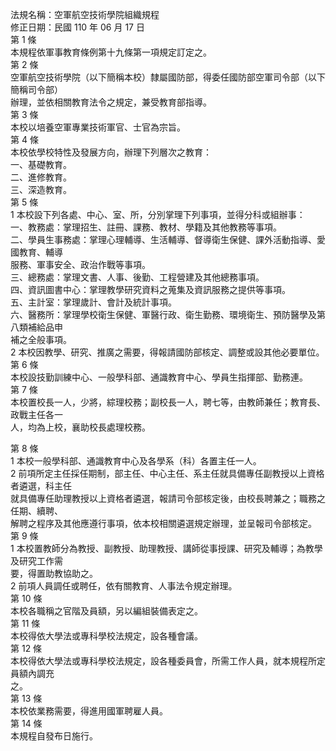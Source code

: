 法規名稱：空軍航空技術學院組織規程  
修正日期：民國 110 年 06 月 17 日  
第 1 條  
本規程依軍事教育條例第十九條第一項規定訂定之。  
第 2 條  
空軍航空技術學院（以下簡稱本校）隸屬國防部，得委任國防部空軍司令部（以下簡稱司令部）  
辦理，並依相關教育法令之規定，兼受教育部指導。  
第 3 條  
本校以培養空軍專業技術軍官、士官為宗旨。  
第 4 條  
本校依學校特性及發展方向，辦理下列層次之教育：  
一、基礎教育。  
二、進修教育。  
三、深造教育。  
第 5 條  
1 本校設下列各處、中心、室、所，分別掌理下列事項，並得分科或組辦事：  
一、教務處：掌理招生、註冊、課務、教材、學籍及其他教務等事項。  
二、學員生事務處：掌理心理輔導、生活輔導、督導衛生保健、課外活動指導、愛國教育、輔導  
服務、軍事安全、政治作戰等事項。  
三、總務處：掌理文書、人事、後勤、工程營建及其他總務事項。  
四、資訊圖書中心：掌理教學研究資料之蒐集及資訊服務之提供等事項。  
五、主計室：掌理歲計、會計及統計事項。  
六、醫務所：掌理學校衛生保健、軍醫行政、衛生勤務、環境衛生、預防醫學及第八類補給品申  
補之全般事項。  
2 本校因教學、研究、推廣之需要，得報請國防部核定、調整或設其他必要單位。  
第 6 條  
本校設技勤訓練中心、一般學科部、通識教育中心、學員生指揮部、勤務連。  
第 7 條  
本校置校長一人，少將，綜理校務；副校長一人，聘七等，由教師兼任；教育長、政戰主任各一  
人，均為上校，襄助校長處理校務。  


第 8 條  
1 本校一般學科部、通識教育中心及各學系（科）各置主任一人。  
2 前項所定主任採任期制，部主任、中心主任、系主任就具備專任副教授以上資格者遴選，科主任  
就具備專任助理教授以上資格者遴選，報請司令部核定後，由校長聘兼之；職務之任期、續聘、  
解聘之程序及其他應遵行事項，依本校相關遴選規定辦理，並呈報司令部核定。  
第 9 條  
1 本校置教師分為教授、副教授、助理教授、講師從事授課、研究及輔導；為教學及研究工作需  
要，得置助教協助之。  
2 前項人員調任或聘任，依有關教育、人事法令規定辦理。  
第 10 條  
本校各職稱之官階及員額，另以編組裝備表定之。  
第 11 條  
本校得依大學法或專科學校法規定，設各種會議。  
第 12 條  
本校得依大學法或專科學校法規定，設各種委員會，所需工作人員，就本規程所定員額內調充  
之。  
第 13 條  
本校依業務需要，得進用國軍聘雇人員。  
第 14 條  
本規程自發布日施行。  


